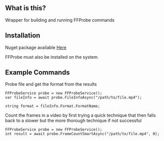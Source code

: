 ## What is this?

Wrapper for building and running FFProbe commands

## Installation
Nuget package available [Here](https://www.nuget.org/packages/StableCube.Media.FFProbe/)

FFProbe must also be installed on the system.

## Example Commands

Probe file and get the format from the results
```
FFProbeService probe = new FFProbeService();
var fileInfo = await probe.FileInfoAsync("/path/to/file.mp4");

string format = fileInfo.Format.FormatName;
```

Count the frames in a video by first trying a quick technique that then falls back to a slower but the more thorough technique if not successful
```
FFProbeService probe = new FFProbeService();
int result = await probe.FrameCountSmartAsync("/path/to/file.mp4", 0);
```